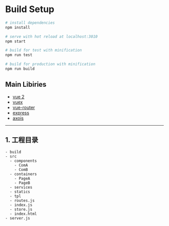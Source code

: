 
# Build Setup

``` bash
# install dependencies
npm install

# serve with hot reload at localhost:3010
npm start

# build for test with minification
npm run test

# build for production with minification
npm run build
```


## Main Libiries

* [vue 2](https://cn.vuejs.org/)
* [vuex](https://vuex.vuejs.org/zh/guide/)
* [vue-router](https://router.vuejs.org/zh/)
* [express](http://facebook.github.io/immutable-js/)
* [axois](https://www.axios.com/)

---
## 1. 工程目录
> 
```
- build
- src
  - components
    - ComA
    - ComB
  - containers
    - PageA
    - PageB
  - services       
  - statics
  - tpl
  - routes.js
  - index.js
  - store.js
  - index.html
- server.js

```